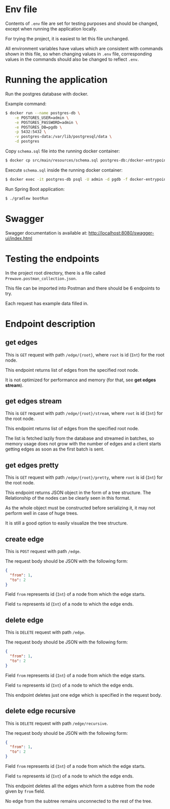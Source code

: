 # Env file

Contents of `.env` file are set for testing purposes and should be changed, except when running the application locally.

For trying the project, it is easiest to let this file unchanged.

All environment variables have values which are consistent with commands shown in this file,
so when changing values in `.env` file, corresponding values in the commands should also be changed to reflect `.env`.

# Running the application

Run the postgres database with docker.

Example command:

```bash
$ docker run --name postgres-db \
    -e POSTGRES_USER=admin \
    -e POSTGRES_PASSWORD=admin \
    -e POSTGRES_DB=pgdb \
    -p 5432:5432 \
    -v postgres-data:/var/lib/postgresql/data \
    -d postgres
```

Copy `schema.sql` file into the running docker container:

```bash
$ docker cp src/main/resources/schema.sql postgres-db:/docker-entrypoint-initdb.d/schema.sql
```

Execute `schema.sql` inside the running docker container:

```bash
$ docker exec -it postgres-db psql -U admin -d pgdb -f docker-entrypoint-initdb.d/schema.sql
```

Run Spring Boot application:

```bash
$ ./gradlew bootRun
```

# Swagger

Swagger documentation is available at: [http://localhost:8080/swagger-ui/index.html](http://localhost:8080/swagger-ui/index.html)

# Testing the endpoints

In the project root directory, there is a file called `Prewave.postman_collection.json`.

This file can be imported into Postman and there should be 6 endpoints to try.

Each request has example data filled in.

# Endpoint description

## get edges

This is `GET` request with path `/edge/{root}`, where `root` is id (`Int`) for the root node.

This endpoint returns list of edges from the specified root node.

It is not optimized for performance and memory (for that, see **get edges stream**).

## get edges stream

This is `GET` request with path `/edge/{root}/stream`, where `root` is id (`Int`) for the root node.

This endpoint returns list of edges from the specified root node.

The list is fetched lazily from the database and streamed in batches,
so memory usage does not grow with the number of edges
and a client starts getting edges as soon as the first batch is sent.

## get edges pretty

This is `GET` request with path `/edge/{root}/pretty`, where `root` is id (`Int`) for the root node.

This endpoint returns JSON object in the form of a tree structure.
The Relationship of the nodes can be clearly seen in this format.

As the whole object must be constructed before serializing it,
it may not perform well in case of huge trees.

It is still a good option to easily visualize the tree structure.

## create edge

This is `POST` request with path `/edge`.

The request body should be JSON with the following form:

```json
{
  "from": 1,
  "to": 2
}
```

Field `from` represents id (`Int`) of a node from which the edge starts.

Field `to` represents id (`Int`) of a node to which the edge ends.

## delete edge

This is `DELETE` request with path `/edge`.

The request body should be JSON with the following form:

```json
{
  "from": 1,
  "to": 2
}
```

Field `from` represents id (`Int`) of a node from which the edge starts.

Field `to` represents id (`Int`) of a node to which the edge ends.

This endpoint deletes just one edge which is specified in the request body.

## delete edge recursive

This is `DELETE` request with path `/edge/recursive`.

The request body should be JSON with the following form:

```json
{
  "from": 1,
  "to": 2
}
```

Field `from` represents id (`Int`) of a node from which the edge starts.

Field `to` represents id (`Int`) of a node to which the edge ends.

This endpoint deletes all the edges which form a subtree from the node given by `from` field.

No edge from the subtree remains unconnected to the rest of the tree.
